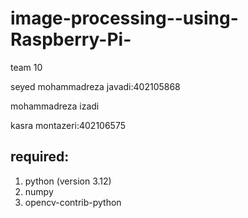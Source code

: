﻿# image-processing--using-Raspberry-Pi-
 
team 10

seyed mohammadreza javadi:402105868

mohammadreza izadi

kasra montazeri:402106575

## required:
1. python (version 3.12)
2. numpy
3. opencv-contrib-python


